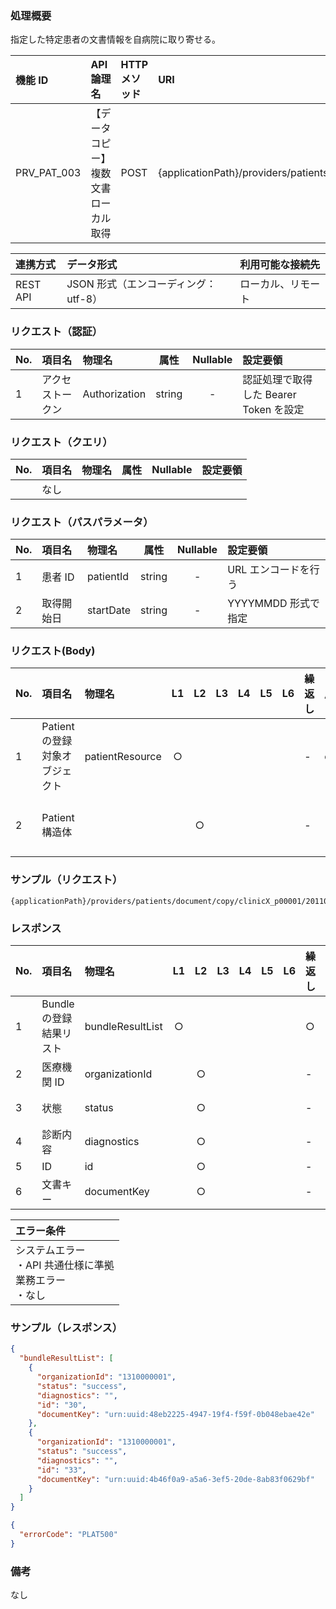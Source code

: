 ### 処理概要

指定した特定患者の文書情報を自病院に取り寄せる。

| 機能 ID     | API 論理名                           | HTTP メソッド | URI                                                                        |
| :---------- | :----------------------------------- | :------------ | :------------------------------------------------------------------------- |
| PRV_PAT_003 | 【データコピー】複数文書ローカル取得 | POST          | {applicationPath}/providers/patients/document/copy/{patientId}/{startDate} |

| 連携方式 | データ形式                           | 利用可能な接続先   |
| :------- | :----------------------------------- | :----------------- |
| REST API | JSON 形式（エンコーディング：utf-8） | ローカル、リモート |

### リクエスト（認証）

| No. | 項目名           | 物理名        |  属性  | Nullable | 設定要領                               |
| :-- | :--------------- | :------------ | :----: | :------: | :------------------------------------- |
| 1   | アクセストークン | Authorization | string |    -     | 認証処理で取得した Bearer Token を設定|

### リクエスト（クエリ）

| No. | 項目名 | 物理名 | 属性 | Nullable | 設定要領 |
| :-- | :----- | :----- | :--: | :------: | :------- |
|     | なし   |        |      |          |          |

### リクエスト（パスパラメータ）

| No. | 項目名     | 物理名    |  属性  | Nullable | 設定要領             |
| :-- | :--------- | :-------- | :----: | :------: | :------------------- |
| 1   | 患者 ID    | patientId | string |    -     | URL エンコードを行う |
| 2   | 取得開始日 | startDate | string |    -     | YYYYMMDD 形式で指定  |

### リクエスト(Body)

| No. | 項目名                         | 物理名          | L1  | L2  | L3  | L4  | L5  | L6  | 繰返し | 属性   | Nullable | リクエスト設定要領                              |
| :-- | :----------------------------- | :-------------- | :-: | :-: | :-: | :-: | :-: | :-: | :----- | :----- | :------- | :---------------------------------------------- |
| 1   | Patient の登録対象オブジェクト | patientResource |  ○  |     |     |     |     |     | -      | object | -        |                                                 |
| 2   | Patient 構造体                 |                 |     |  ○  |     |     |     |     | -      | -      | -        | OpenFRUCtoS の Patient リソースの仕様に準拠する |

### サンプル（リクエスト）

```
{applicationPath}/providers/patients/document/copy/clinicX_p00001/20110901
```

### レスポンス

| No. | 項目名                  | 物理名           | L1  | L2  | L3  | L4  | L5  | L6  | 繰返し | 属性   | Nullable | レスポンス設定要領 |
| :-- | :---------------------- | :--------------- | :-: | :-: | :-: | :-: | :-: | :-: | :----- | :----- | :------- | :----------------- |
| 1   | Bundle の登録結果リスト | bundleResultList |  ○  |     |     |     |     |     | ○      | array  | -        |                    |
| 2   | 医療機関 ID             | organizationId   |     |  ○  |     |     |     |     | -      | string | -        |                    |
| 3   | 状態                    | status           |     |  ○  |     |     |     |     | -      | string | -        |  success：正常     |
| 4   | 診断内容                | diagnostics      |     |  ○  |     |     |     |     | -      | string | ○        |                    |
| 5   | ID                      | id               |     |  ○  |     |     |     |     | -      | string | -        | BundleID           |
| 6   | 文書キー                | documentKey      |     |  ○  |     |     |     |     | -      | string | -        |                    |

| エラー条件                                                        |
| :---------------------------------------------------------------- |
| システムエラー<br/>・API 共通仕様に準拠<br/>業務エラー<br/>・なし |

### サンプル（レスポンス）

```json title="正常終了"
{
  "bundleResultList": [
    {
      "organizationId": "1310000001",
      "status": "success",
      "diagnostics": "",
      "id": "30",
      "documentKey": "urn:uuid:48eb2225-4947-19f4-f59f-0b048ebae42e"
    },
    {
      "organizationId": "1310000001",
      "status": "success",
      "diagnostics": "",
      "id": "33",
      "documentKey": "urn:uuid:4b46f0a9-a5a6-3ef5-20de-8ab83f0629bf"
    }
  ]
}
```

```json title="異常終了"
{
  "errorCode": "PLAT500"
}
```

### 備考

なし
